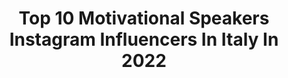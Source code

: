 ---
title: Top 10 Motivational Speakers Instagram Influencers In Italy In 2022
description: >-
  Find top motivational speakers Instagram influencers in Italy in 2022. Most popular hashtags: #motivation #motivationalquotes #love #sport.
platform: Instagram
hits: 11
text_top: See the top-rated Instagram influencers on inBeat.
text_bottom: inBeat has 11 Instagram influencers like this in Italy for you to connect with.
profiles:
  - username: "marghegranbassi"
    fullname: >-
      Margherita Granbassi
    bio: >-
      🎀Mum 🤺Fencer & sport addicted 🏆World champion & Olympic medallist 📺TV & events speaker 💪🏼Motivational speaker 🇮🇹CONI National Council 🏋️‍♀️ Coach
    location: "Italy"
    followers: 19389
    engagement: 403
    commentsToLikes: 0.064254
    id: ck6u843tdpbgf0j71wsrgfqyc
    verified: true
    hashtags: "#scherma, #montagna, #minicountryman, #natura"
  - username: "mirco_acquarelli"
    fullname: >-
      Mirco Acquarelli
    bio: >-
      • Wheelchair Basketball Player 🏀 • Riviera Basket Rimini @rivierabasket ⚪️🔵 #️⃣7️⃣ • Motivational Speaker • Energia Positiva🎣🌻🚀
    location: "Italy"
    followers: 2527
    engagement: 770
    commentsToLikes: 0.039609
    id: ck5cfzaqmnvgp0i11a9jjyo31
    verified: false
    hashtags: "#rivierabasket, #basketincarrozzina, #bigfish, #fishing"
  - username: "iamjayakishori"
    fullname: >-
      Jaya Sharma
    bio: >-
      |Motivational Speaker| 🎤 |Spiritual Orator| 🕉 |3 Life Lessons from Mahabharat by Jaya Kishori| Full Video 👇🏻
    location: "Italy"
    followers: 1572943
    engagement: 277
    commentsToLikes: 0.012685
    id: ck13bluztw1nq0i193l35yfcg
    verified: false
    hashtags: "#lifequotes, #goodvibesonly, #lifecoach, #bhajan"
  - username: "natalielowe_strictly_fitsteps"
    fullname: >-
      Natalie Lowe
    bio: >-
      Strictly Come Dancing & DWTS Pro Dancer & Celebrity coach. Host & Motivational speaker specialising in personal performance. Creator of FitSteps.co.uk
    location: "Italy"
    followers: 32270
    engagement: 720
    commentsToLikes: 0.018231
    id: ck5c7ovul7xgh0i112vglqc19
    verified: true
    hashtags: "#strictly, #dance, #fitsteps, #staysafe"
  - username: "giuse_joseph"
    fullname: >-
      © Giuse Joseph - Videomaker
    bio: >-
      📍 Turin IT and beyond ✈️ 🎥 Filmmaker || Photographer || Director 📸 Canon 5D mark iii || Sony Alpha 7S ii || Mavic Air ✏️ DM or Email for contacts
    location: "Italy"
    followers: 13670
    engagement: 130
    commentsToLikes: 0.046762
    id: ck14guqwz74lt0i192gmg5z09
    verified: false
    hashtags: "#photography, #backstage, #portrait, #photographer"
  - username: "_smokey_joker"
    fullname: >-
      JOKER | ATTITUDE | QUOTES
    bio: >-
      🃏 200k🎯 WHY_SO_SERIOUS 🎭 _HA_HAHA_HA ❤HEATH ✌ LEDGER 🃏 PAID PROMO AVAILABLE $
    location: "Italy"
    followers: 136269
    engagement: 181
    commentsToLikes: 0.024067
    id: ck8t4tex77wkf0j78btqfbsty
    verified: false
    hashtags: "#motivation, #fakepeople, #jokerquotes, #jokerworld"
  - username: "klaudiano13"
    fullname: >-
      Klaudio Ndoja
    bio: >-
      🏀#basketball 🗣🇦🇱🇮🇹🇺🇸🇧🇷🇪🇸🇷🇺 🌱#plantbased 🚣🏻‍♂️#refugee 🏚#homeless 📚#lamorteècertalavitano 📽#klod 📈𝐈𝐒𝐂𝐑𝐈𝐕𝐈𝐓𝐈 𝐒𝐔 𝐄𝐓𝐎𝐑𝐎 𝐄 𝐂𝐎𝐏𝐈𝐀
    location: "Italy"
    followers: 21945
    engagement: 151
    commentsToLikes: 0.047184
    id: ck8t03ivoqpmy0j782uukkibi
    verified: false
    hashtags: "#moviereview, #moviedate, #basketballmom, #aforismiitaliani"
  - username: "mattiacialoni"
    fullname: >-
      Mattia Cialoni
    bio: >-
      - Critical care nurse - MA @wildlife_filmmaking at @uwebristol ''HELP ME MAKE MY FILM & SAVE THE LAST WILD BEARS IN ITALY''
    location: "Italy"
    followers: 8506
    engagement: 1059
    commentsToLikes: 0.022753
    id: ck0vzuthmb08j0i19a3quyztw
    verified: false
    hashtags: "#instagram, #igersabruzzo, #naturettl, #abruzzo"
  - username: "speakercenzou"
    fullname: >-
      Speaker Cenzou
    bio: >-
      Rapper, Producer, Writer, and Jedi Master
    location: "Italy"
    followers: 10846
    engagement: 308
    commentsToLikes: 0.075561
    id: ck5c4tt2t23b20i11aeou4nby
    verified: false
    hashtags: "#sodostudio, #rap, #riseandshine, #cenzougram"
  - username: "annalisadeluca__"
    fullname: >-
      Annalisa De Luca 🌹👧🏼
    bio: >-
      Founder @presetsnali / / @annafoodfit_ “Non seguirmi, non so dove sto andando” Italian Dentist 🦷
    location: "Italy"
    followers: 31237
    engagement: 319
    commentsToLikes: 0.141310
    id: ck6tila4a0xmd0j71go6cq6ny
    verified: false
    hashtags: "#motivationalquotes, #preset, #influenceritalia, #suppliedby"
---